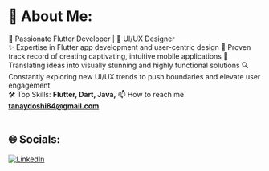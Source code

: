 # 💫 About Me:
🚀 Passionate Flutter Developer | 🎨 UI/UX Designer<br>
✨ Expertise in Flutter app development and user-centric design<be>
📱 Proven track record of creating captivating, intuitive mobile applications<be>
🎯 Translating ideas into visually stunning and highly functional solutions<be>
🔍 Constantly exploring new UI/UX trends to push boundaries and elevate user engagement<br>
🛠️ Top Skills: **Flutter, Dart, Java,**<be>
📫 How to reach me **tanaydoshi84@gmail.com**<br>
<br>



## 🌐 Socials:
<!-- [![Instagram](https://img.shields.io/badge/Instagram-%23E4405F.svg?logo=Instagram&logoColor=white)](https://instagram.com/2002kushalgohil) -->
[![LinkedIn](https://img.shields.io/badge/LinkedIn-%230077B5.svg?logo=linkedin&logoColor=white)](https://linkedin.com/in/itanaydoshi)

<!-- Proudly created with GPRM ( https://gprm.itsvg.in ) -->

